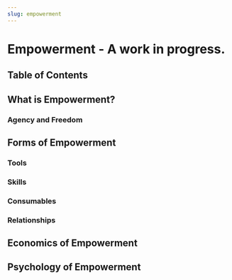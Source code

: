 ```yaml
---
slug: empowerment
---
```


# Empowerment - A work in progress.

## Table of Contents

## What is Empowerment?

### Agency and Freedom

## Forms of Empowerment

### Tools

### Skills

### Consumables

### Relationships

## Economics of Empowerment

## Psychology of Empowerment
